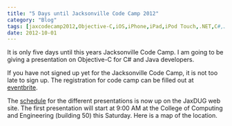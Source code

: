 ```yaml
---
title: "5 Days until Jacksonville Code Camp 2012"
category: "Blog"
tags: [jaxcodecamp2012,Objective-C,iOS,iPhone,iPad,iPod Touch,.NET,C#,Java]
date: 2012-10-01
---
```



It is only five days until this years Jacksonville Code Camp. I am going to be giving a presentation on Objective-C for C# and Java developers.

If you have not signed up yet for the Jacksonville Code Camp, it is not too late to sign up. The registration for code camp can be filled out at [eventbrite](http://jaxcodecamp2012.eventbrite.com/ "Code Camp Registration").

The [schedule](https://docs.google.com/spreadsheet/ccc?key=0Au57ql_7iRagdFY3Skd4M1FuTTd2ZU1tRmloVU82X3c#gid=0 "Schedule") for the different presentations is now up on the JaxDUG web site. The first presentation will start at 9:00 AM at the College of Computing and Engineering (building 50) this Saturday. Here is a map of the location.